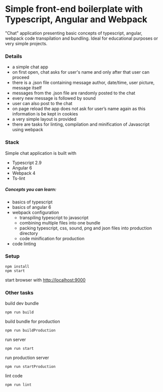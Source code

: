# Simple front-end boilerplate with Typescript, Angular and Webpack
"Chat" application presenting basic concepts of typescript, angular, webpack code transpilation and bundling. Ideal for educational purposes or very simple projects.
### Details
- a simple chat app
- on first open, chat asks for user's name and only after that user can proceed
- there is a .json file containing message author, date/time, user picture, message itself
- messages from the .json file are randomly posted to the chat 
- every new message is followed by sound
- user can also post to the chat
- on page reload the app does not ask for user’s name again as this information is be kept in cookies
- a very simple layout is provided
- there are tasks for linting, compilation and minification of Javascript using webpack

### Stack
Simple chat application is built with
- Typescript 2.9
- Angular 6
- Webpack 4
- Ts-lint

##### Concepts you can learn:
- basics of typescript
- basics of angular 6
- webpack configuration
  - transpiling typescript to javascript
  - combining multiple files into one bundle
  - packing typescript, css, sound, png and json files into production directory
  - code minification for production
- code linting
### Setup

```
npm install
npm start
```
start browser with [http://localhost:9000](http://localhost:9000)

### Other tasks


build dev bundle

```
npm run build
```

build bundle for production

```
npm run buildProduction
```

run server

```
npm run start
```

run production server

```
npm run startProduction
```

lint code

```
npm run lint
```